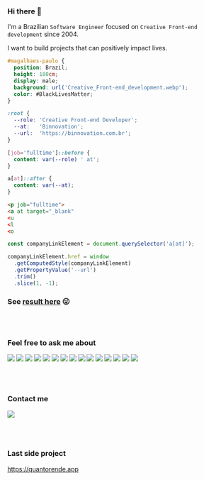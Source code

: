 ### Hi there :vulcan_salute:

I'm a Brazilian `Software Engineer` focused on `Creative Front-end development` since 2004.

I want to build projects that can positively impact lives.

```scss
#magalhaes-paulo {
  position: Brazil;
  height: 180cm;
  display: male;
  background: url('Creative_Front-end_development.webp');
  color: #BlackLivesMatter;
}

:root {
  --role: 'Creative Front-end Developer';
  --at:   'Binnovation';
  --url:  'https://binnovation.com.br';
}

[job='fulltime']::before {
  content: var(--role) ' at';
}

a[at]::after {
  content: var(--at);
}
```

```html
<p job="fulltime">
<a at target="_blank"
<u
<l
<o
```

```js
const companyLinkElement = document.querySelector('a[at]');

companyLinkElement.href = window
  .getComputedStyle(companyLinkElement)
  .getPropertyValue('--url')
  .trim()
  .slice(1, -1);
```

### See [result here](https://codepen.io/magalhaespaulo/pen/NWvdQPz) :stuck_out_tongue_winking_eye:

<br><br>

### Feel free to ask me about
[![](https://img.shields.io/badge/JavaScript-informational?style=for-the-badge&logo=javascript&logoColor=000&color=F7DF1E)](https://www.javascript.com/)
[![](https://img.shields.io/badge/TypeScript-informational?style=for-the-badge&logo=typescript&logoColor=white&color=3178C6)](https://www.typescriptlang.org/)
[![](https://img.shields.io/badge/GreenSock-informational?style=for-the-badge&logo=greensock&logoColor=white&color=88CE02)](https://greensock.com/)
[![](https://img.shields.io/badge/Framer_Motion-informational?style=for-the-badge&logo=framer&logoColor=white&color=d2c)](https://www.framer.com/motion/)
[![](https://img.shields.io/badge/Three.js-informational?style=for-the-badge&logo=threedotjs&logoColor=white&color=000000)](https://threejs.org/)
[![](https://img.shields.io/badge/Tailwind_CSS-informational?style=for-the-badge&logo=tailwindcss&logoColor=white&color=06B6D4)](https://tailwindcss.com/)
[![](https://img.shields.io/badge/SASS-informational?style=for-the-badge&logo=sass&logoColor=white&color=CC6699)](https://sass-lang.com/)
[![](https://img.shields.io/badge/CSS-informational?style=for-the-badge&logo=css3&logoColor=white&color=1572B6)](https://www.w3schools.com/css/)
[![](https://img.shields.io/badge/HTML-informational?style=for-the-badge&logo=html5&logoColor=white&color=E34F26)](https://www.w3schools.com/html/)
[![](https://img.shields.io/badge/Graphics-informational?style=for-the-badge&logo=svg&logoColor=white&color=ff9d08)](https://www.w3schools.com/graphics/)
[![](https://img.shields.io/badge/Next.js-informational?style=for-the-badge&logo=nextdotjs&logoColor=white&color=000000)](https://nextjs.org/)
[![](https://img.shields.io/badge/React-informational?style=for-the-badge&logo=react&logoColor=white&color=48B0F1)](https://reactjs.org/)
[![](https://img.shields.io/badge/Angular-informational?style=for-the-badge&logo=angular&logoColor=white&color=E23237)](https://angular.io/)
[![](https://img.shields.io/badge/GraphQL-informational?style=for-the-badge&logo=graphql&logoColor=white&color=E10098)](https://graphql.org/)
[![](https://img.shields.io/badge/Figma-informational?style=for-the-badge&logo=figma&logoColor=white&color=000000)](https://www.figma.com/)



<br><br>

### Contact me

[![](https://img.shields.io/badge/__magalhaespaulo-informational?style=for-the-badge&logo=twitter&logoColor=white&color=1DA1F2)](https://twitter.com/_magalhaespaulo)

<br><br>

### Last side project
https://quantorende.app
